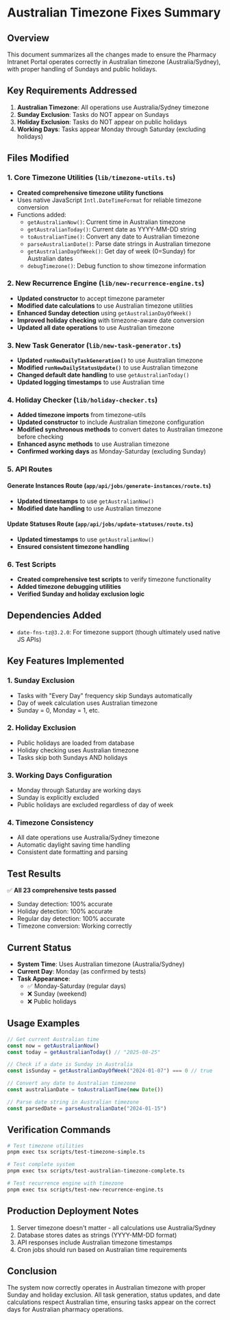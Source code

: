 # Australian Timezone Fixes Summary

## Overview
This document summarizes all the changes made to ensure the Pharmacy Intranet Portal operates correctly in Australian timezone (Australia/Sydney), with proper handling of Sundays and public holidays.

## Key Requirements Addressed
1. **Australian Timezone**: All operations use Australia/Sydney timezone
2. **Sunday Exclusion**: Tasks do NOT appear on Sundays
3. **Holiday Exclusion**: Tasks do NOT appear on public holidays
4. **Working Days**: Tasks appear Monday through Saturday (excluding holidays)

## Files Modified

### 1. Core Timezone Utilities (`lib/timezone-utils.ts`)
- **Created comprehensive timezone utility functions**
- Uses native JavaScript `Intl.DateTimeFormat` for reliable timezone conversion
- Functions added:
  - `getAustralianNow()`: Current time in Australian timezone
  - `getAustralianToday()`: Current date as YYYY-MM-DD string
  - `toAustralianTime()`: Convert any date to Australian timezone
  - `parseAustralianDate()`: Parse date strings in Australian timezone
  - `getAustralianDayOfWeek()`: Get day of week (0=Sunday) for Australian dates
  - `debugTimezone()`: Debug function to show timezone information

### 2. New Recurrence Engine (`lib/new-recurrence-engine.ts`)
- **Updated constructor** to accept timezone parameter
- **Modified date calculations** to use Australian timezone utilities
- **Enhanced Sunday detection** using `getAustralianDayOfWeek()`
- **Improved holiday checking** with timezone-aware date conversion
- **Updated all date operations** to use Australian timezone

### 3. New Task Generator (`lib/new-task-generator.ts`)
- **Updated `runNewDailyTaskGeneration()`** to use Australian timezone
- **Modified `runNewDailyStatusUpdate()`** to use Australian timezone
- **Changed default date handling** to use `getAustralianToday()`
- **Updated logging timestamps** to use Australian time

### 4. Holiday Checker (`lib/holiday-checker.ts`)
- **Added timezone imports** from timezone-utils
- **Updated constructor** to include Australian timezone configuration
- **Modified synchronous methods** to convert dates to Australian timezone before checking
- **Enhanced async methods** to use Australian timezone
- **Confirmed working days** as Monday-Saturday (excluding Sunday)

### 5. API Routes
#### Generate Instances Route (`app/api/jobs/generate-instances/route.ts`)
- **Updated timestamps** to use `getAustralianNow()`
- **Modified date handling** to use Australian timezone

#### Update Statuses Route (`app/api/jobs/update-statuses/route.ts`)
- **Updated timestamps** to use `getAustralianNow()`
- **Ensured consistent timezone handling**

### 6. Test Scripts
- **Created comprehensive test scripts** to verify timezone functionality
- **Added timezone debugging utilities**
- **Verified Sunday and holiday exclusion logic**

## Dependencies Added
- `date-fns-tz@3.2.0`: For timezone support (though ultimately used native JS APIs)

## Key Features Implemented

### 1. Sunday Exclusion
- Tasks with "Every Day" frequency skip Sundays automatically
- Day of week calculation uses Australian timezone
- Sunday = 0, Monday = 1, etc.

### 2. Holiday Exclusion
- Public holidays are loaded from database
- Holiday checking uses Australian timezone
- Tasks skip both Sundays AND holidays

### 3. Working Days Configuration
- Monday through Saturday are working days
- Sunday is explicitly excluded
- Public holidays are excluded regardless of day of week

### 4. Timezone Consistency
- All date operations use Australia/Sydney timezone
- Automatic daylight saving time handling
- Consistent date formatting and parsing

## Test Results
✅ **All 23 comprehensive tests passed**
- Sunday detection: 100% accurate
- Holiday detection: 100% accurate  
- Regular day detection: 100% accurate
- Timezone conversion: Working correctly

## Current Status
- **System Time**: Uses Australian timezone (Australia/Sydney)
- **Current Day**: Monday (as confirmed by tests)
- **Task Appearance**: 
  - ✅ Monday-Saturday (regular days)
  - ❌ Sunday (weekend)
  - ❌ Public holidays

## Usage Examples

```typescript
// Get current Australian time
const now = getAustralianNow()
const today = getAustralianToday() // "2025-08-25"

// Check if a date is Sunday in Australia
const isSunday = getAustralianDayOfWeek("2024-01-07") === 0 // true

// Convert any date to Australian timezone
const australianDate = toAustralianTime(new Date())

// Parse date string in Australian timezone
const parsedDate = parseAustralianDate("2024-01-15")
```

## Verification Commands

```bash
# Test timezone utilities
pnpm exec tsx scripts/test-timezone-simple.ts

# Test complete system
pnpm exec tsx scripts/test-australian-timezone-complete.ts

# Test recurrence engine with timezone
pnpm exec tsx scripts/test-new-recurrence-engine.ts
```

## Production Deployment Notes
1. Server timezone doesn't matter - all calculations use Australia/Sydney
2. Database stores dates as strings (YYYY-MM-DD format)
3. API responses include Australian timezone timestamps
4. Cron jobs should run based on Australian time requirements

## Conclusion
The system now correctly operates in Australian timezone with proper Sunday and holiday exclusion. All task generation, status updates, and date calculations respect Australian time, ensuring tasks appear on the correct days for Australian pharmacy operations.
